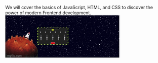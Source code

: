 We will cover the basics of JavaScript, HTML, and CSS to discover the power of modern Frontend development.
![project5](https://github.com/LordMontroz/Projects-from-JetBrainsAcademy/blob/master/Project%205%20-%20Open%20Space/project5.gif)